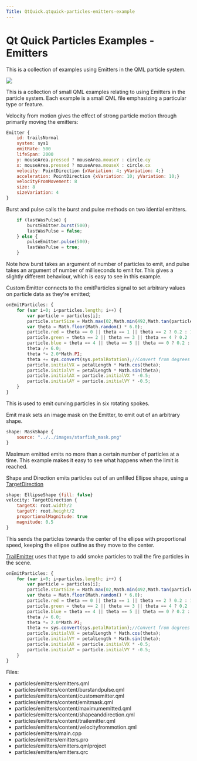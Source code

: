 ```yaml
---
Title: QtQuick.qtquick-particles-emitters-example
---
```

        
Qt Quick Particles Examples - Emitters
======================================

<span class="subtitle"></span>
<span id="details"></span>
This is a collection of examples using Emitters in the QML particle system.

![](https://developer.ubuntu.com/static/devportal_uploaded/8c812fdb-c2eb-4509-afdd-3c3e6ab53e82-api/apps/qml/sdk-14.10/qtquick-particles-emitters-example/images/qml-emitters-example.png)

This is a collection of small QML examples relating to using Emitters in the particle system. Each example is a small QML file emphasizing a particular type or feature.

Velocity from motion gives the effect of strong particle motion through primarily moving the emitters:

``` qml
Emitter {
    id: trailsNormal
    system: sys1
    emitRate: 500
    lifeSpan: 2000
    y: mouseArea.pressed ? mouseArea.mouseY : circle.cy
    x: mouseArea.pressed ? mouseArea.mouseX : circle.cx
    velocity: PointDirection {xVariation: 4; yVariation: 4;}
    acceleration: PointDirection {xVariation: 10; yVariation: 10;}
    velocityFromMovement: 8
    size: 8
    sizeVariation: 4
}
```

Burst and pulse calls the burst and pulse methods on two idential emitters.

``` qml
    if (lastWasPulse) {
        burstEmitter.burst(500);
        lastWasPulse = false;
    } else {
        pulseEmitter.pulse(500);
        lastWasPulse = true;
    }
```

Note how burst takes an argument of number of particles to emit, and pulse takes an argument of number of milliseconds to emit for. This gives a slightly different behaviour, which is easy to see in this example.

Custom Emitter connects to the emitParticles signal to set arbitrary values on particle data as they're emitted;

``` qml
onEmitParticles: {
    for (var i=0; i<particles.length; i++) {
        var particle = particles[i];
        particle.startSize = Math.max(02,Math.min(492,Math.tan(particle.t/2)*24));
        var theta = Math.floor(Math.random() * 6.0);
        particle.red = theta == 0 || theta == 1 || theta == 2 ? 0.2 : 1;
        particle.green = theta == 2 || theta == 3 || theta == 4 ? 0.2 : 1;
        particle.blue = theta == 4 || theta == 5 || theta == 0 ? 0.2 : 1;
        theta /= 6.0;
        theta *= 2.0*Math.PI;
        theta += sys.convert(sys.petalRotation);//Convert from degrees to radians
        particle.initialVX = petalLength * Math.cos(theta);
        particle.initialVY = petalLength * Math.sin(theta);
        particle.initialAX = particle.initialVX * -0.5;
        particle.initialAY = particle.initialVY * -0.5;
    }
}
```

This is used to emit curving particles in six rotating spokes.

Emit mask sets an image mask on the Emitter, to emit out of an arbitrary shape.

``` qml
shape: MaskShape {
    source: "../../images/starfish_mask.png"
}
```

Maximum emitted emits no more than a certain number of particles at a time. This example makes it easy to see what happens when the limit is reached.

Shape and Direction emits particles out of an unfilled Ellipse shape, using a [TargetDirection](../QtQuick.Particles.TargetDirection.md)

``` qml
shape: EllipseShape {fill: false}
velocity: TargetDirection {
    targetX: root.width/2
    targetY: root.height/2
    proportionalMagnitude: true
    magnitude: 0.5
}
```

This sends the particles towards the center of the ellipse with proportional speed, keeping the ellipse outline as they move to the center.

[TrailEmitter](../QtQuick.Particles.TrailEmitter.md) uses that type to add smoke particles to trail the fire particles in the scene.

``` qml
onEmitParticles: {
    for (var i=0; i<particles.length; i++) {
        var particle = particles[i];
        particle.startSize = Math.max(02,Math.min(492,Math.tan(particle.t/2)*24));
        var theta = Math.floor(Math.random() * 6.0);
        particle.red = theta == 0 || theta == 1 || theta == 2 ? 0.2 : 1;
        particle.green = theta == 2 || theta == 3 || theta == 4 ? 0.2 : 1;
        particle.blue = theta == 4 || theta == 5 || theta == 0 ? 0.2 : 1;
        theta /= 6.0;
        theta *= 2.0*Math.PI;
        theta += sys.convert(sys.petalRotation);//Convert from degrees to radians
        particle.initialVX = petalLength * Math.cos(theta);
        particle.initialVY = petalLength * Math.sin(theta);
        particle.initialAX = particle.initialVX * -0.5;
        particle.initialAY = particle.initialVY * -0.5;
    }
}
```

Files:

-   particles/emitters/emitters.qml
-   particles/emitters/content/burstandpulse.qml
-   particles/emitters/content/customemitter.qml
-   particles/emitters/content/emitmask.qml
-   particles/emitters/content/maximumemitted.qml
-   particles/emitters/content/shapeanddirection.qml
-   particles/emitters/content/trailemitter.qml
-   particles/emitters/content/velocityfrommotion.qml
-   particles/emitters/main.cpp
-   particles/emitters/emitters.pro
-   particles/emitters/emitters.qmlproject
-   particles/emitters/emitters.qrc

